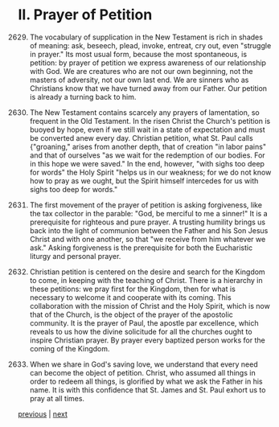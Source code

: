 # II. Prayer of Petition

2629. The vocabulary of supplication in the New Testament is rich in shades of meaning: ask, beseech, plead, invoke, entreat, cry out, even "struggle in prayer." Its most usual form, because the most spontaneous, is petition: by prayer of petition we express awareness of our relationship with God. We are creatures who are not our own beginning, not the masters of adversity, not our own last end. We are sinners who as Christians know that we have turned away from our Father. Our petition is already a turning back to him.

2630. The New Testament contains scarcely any prayers of lamentation, so frequent in the Old Testament. In the risen Christ the Church's petition is buoyed by hope, even if we still wait in a state of expectation and must be converted anew every day. Christian petition, what St. Paul calls {"groaning," arises from another depth, that of creation "in labor pains" and that of ourselves "as we wait for the redemption of our bodies. For in this hope we were saved." In the end, however, "with sighs too deep for words" the Holy Spirit "helps us in our weakness; for we do not know how to pray as we ought, but the Spirit himself intercedes for us with sighs too deep for words."

2631. The first movement of the prayer of petition is asking forgiveness, like the tax collector in the parable: "God, be merciful to me a sinner!" It is a prerequisite for righteous and pure prayer. A trusting humility brings us back into the light of communion between the Father and his Son Jesus Christ and with one another, so that "we receive from him whatever we ask." Asking forgiveness is the prerequisite for both the Eucharistic liturgy and personal prayer.

2632. Christian petition is centered on the desire and search for the Kingdom to come, in keeping with the teaching of Christ. There is a hierarchy in these petitions: we pray first for the Kingdom, then for what is necessary to welcome it and cooperate with its coming. This collaboration with the mission of Christ and the Holy Spirit, which is now that of the Church, is the object of the prayer of the apostolic community. It is the prayer of Paul, the apostle par excellence, which reveals to us how the divine solicitude for all the churches ought to inspire Christian prayer. By prayer every baptized person works for the coming of the Kingdom.

2633. When we share in God's saving love, we understand that every need can become the object of petition. Christ, who assumed all things in order to redeem all things, is glorified by what we ask the Father in his name. It is with this confidence that St. James and St. Paul exhort us to pray at all times.

[previous](https://github.com/Tenari/non-fiction/blob/master/catechism/__P96.md) | [next](https://github.com/Tenari/non-fiction/blob/master/catechism/__P98.md)